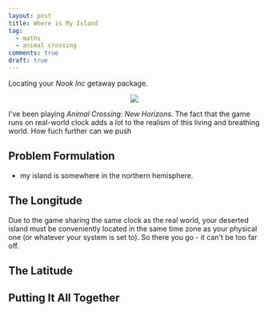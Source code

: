 ```yaml
---
layout: post
title: Where is My Island
tag:
  - maths
  - animal crossing
comments: true
draft: true
---
```


Locating your _Nook Inc_ getaway package.

<div align="center">
  <img src="https://shawenyao.github.io/Photos/Animal Crossing/001.jpg" />
</div>

I've been playing _Animal Crossing: New Horizons_. The fact that the game runs on real-world clock adds a lot to the realism of this living and breathing world. How fuch further can we push

## Problem Formulation
* my island is somewhere in the northern hemisphere.

## The Longitude
Due to the game sharing the same clock as the real world, your deserted island must be conveniently located in the same time zone as your physical one (or whatever your system is set to). So there you go - it can't be too far off.

## The Latitude


## Putting It All Together
